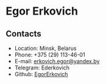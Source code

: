 # Egor Erkovich

## Contacts
- Location: Minsk, Belarus
- Phone: +375 (29) 113-46-01
- E-mail: erkovich.egor@yandex.by
- Telegram: Ederkovich
- Github: [EgorErkovich](https://github.com/EgorErkovich)